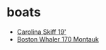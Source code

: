 # boats
- [Carolina Skiff 19'](https://www.carolinaskiff.com/boats/carolina-skiff/dlx-series/19-dlx)
- [Boston Whaler 170 Montauk](https://www.bostonwhaler.com/family-overview/montauk-boat-models/170-montauk/)
